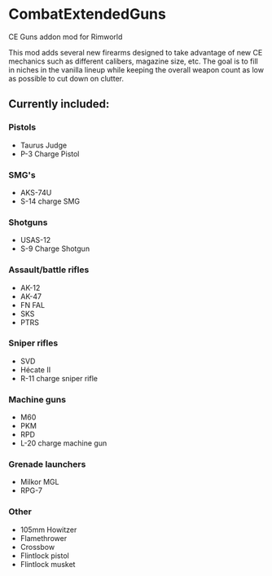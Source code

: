 # CombatExtendedGuns
CE Guns addon mod for Rimworld

This mod adds several new firearms designed to take advantage of new CE mechanics such as different calibers, magazine size, etc. The goal is to fill in niches in the vanilla lineup while keeping the overall weapon count as low as possible to cut down on clutter.

## Currently included:
### Pistols
- Taurus Judge
- P-3 Charge Pistol
### SMG's
- AKS-74U
- S-14 charge SMG
### Shotguns
- USAS-12
- S-9 Charge Shotgun
### Assault/battle rifles
- AK-12
- AK-47
- FN FAL
- SKS
- PTRS
### Sniper rifles
- SVD
- Hécate II
- R-11 charge sniper rifle
### Machine guns
- M60
- PKM
- RPD
- L-20 charge machine gun
### Grenade launchers
- Milkor MGL
- RPG-7
### Other
- 105mm Howitzer
- Flamethrower
- Crossbow
- Flintlock pistol
- Flintlock musket
